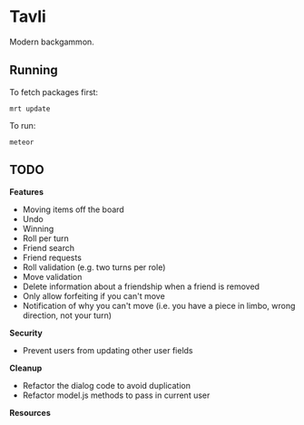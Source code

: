 # Tavli

Modern backgammon.

## Running

To fetch packages first:

``` mrt update ```

To run:

``` meteor ```

## TODO

**Features**

* Moving items off the board
* Undo
* Winning
* Roll per turn
* Friend search
* Friend requests
* Roll validation (e.g. two turns per role)
* Move validation
* Delete information about a friendship when a friend is removed
* Only allow forfeiting if you can't move
* Notification of why you can't move (i.e. you have a piece in limbo, wrong direction, not your turn)

**Security**
* Prevent users from updating other user fields

**Cleanup**
* Refactor the dialog code to avoid duplication
* Refactor model.js methods to pass in current user

**Resources**
